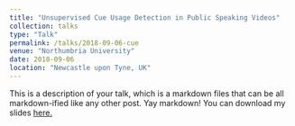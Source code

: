 ```yaml
---
title: "Unsupervised Cue Usage Detection in Public Speaking Videos"
collection: talks
type: "Talk"
permalink: /talks/2018-09-06-cue
venue: "Northumbria University"
date: 2018-09-06
location: "Newcastle upon Tyne, UK"
---
```


This is a description of your talk, which is a markdown files that can be all markdown-ified like any other post. Yay markdown!
You can download my slides [here.](https://anshul-gupta24.github.io/files/cue.pdf)
